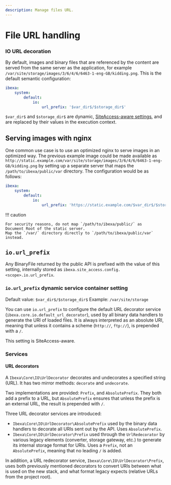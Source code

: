 ```yaml
---
description: Manage files URL.
---
```


# File URL handling

### IO URL decoration

By default, images and binary files that are referenced by the content are served from the same server as the application, for example `/var/site/storage/images/3/6/4/6/6463-1-eng-GB/kidding.png`.
This is the default semantic configuration:

``` yaml
ibexa:
    system:
        default:
            io:
                url_prefix: '$var_dir$/$storage_dir$'
```

`$var_dir$` and `$storage_dir$` are dynamic, [SiteAccess-aware settings](configuration.md#dynamic-settings-injection), and are replaced by their values in the execution context.

## Serving images with nginx

One common use case is to use an optimized nginx to serve images in an optimized way. The previous example image
could be made available as `http://static.example.com/var/site/storage/images/3/6/4/6/6463-1-eng-GB/kidding.png`
by setting up a separate server that maps the `/path/to/ibexa/public/var` directory.
The configuration would be as follows:

``` yaml
ibexa:
    system:
        default:
            io:
                url_prefix: 'https://static.example.com/$var_dir$/$storage_dir$'
```

!!! caution

    For security reasons, do not map `/path/to/ibexa/public/` as
    Document Root of the static server.
    Map the `/var/` directory directly to `/path/to/ibexa/public/var` instead.

## `io.url_prefix`

Any BinaryFile returned by the public API is prefixed with the value of this setting, internally stored as `ibexa.site_access.config.<scope>.io.url_prefix`.

### `io.url_prefix` dynamic service container setting

Default value: `$var_dir$/$storage_dir$`
Example: `/var/site/storage`

You can use `io.url_prefix` to configure the default URL decorator service (`ibexa.core.io.default_url_decorator`), used by all binary data handlers to generate the URI of loaded files. It is always interpreted as an absolute URI, meaning that unless it contains a scheme (`http://`, `ftp://`), is prepended with a `/`.

This setting is SiteAccess-aware.

### Services

#### URL decorators

A `Ibexa\Core\IO\UrlDecorator` decorates and undecorates a specified string (URL). It has two mirror methods: `decorate` and `undecorate`.

Two implementations are provided: `Prefix`, and `AbsolutePrefix`. They both add a prefix to a URL, but `AbsolutePrefix` ensures that unless the prefix is an external URL, the result is prepended with `/`.

Three URL decorator services are introduced:

- `Ibexa\Core\IO\UrlDecorator\AbsolutePrefix` used by the binary data handlers to decorate all URIs sent out by the API. Uses `AbsolutePrefix`.
- `Ibexa\Core\IO\UrlDecorator\Prefix` used through the `UrlRedecorator` by various legacy elements (converter, storage gateway, etc.) to generate its internal storage format for URIs. Uses a `Prefix`, not an `AbsolutePrefix`, meaning that no leading `/` is added.

In addition, a URL redecorator service, `Ibexa\Core\IO\UrlDecorator\Prefix`, uses both previously mentioned decorators to convert URIs between what is used on the new stack, and what format legacy expects (relative URLs from the project root).
